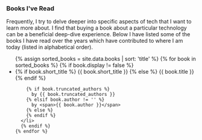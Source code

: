 <article>
  <a name='books'></a>
  <h3 id='books_ive_read'>Books I've Read</h3>
  <p id='books_ive_read_description'>Frequently, I try to delve deeper into specific aspects of tech that I want to learn more about. I find that buying a book about a particular technology can be a beneficial deep-dive experience. Below I have listed some of the books I have read over the years which have contributed to where I am today (listed in alphabetical order).</p>
  <ul aria-labelledby='books_ive_read' aria-describedby='books_ive_read_description' class='smaller books'>
    {% assign sorted_books = site.data.books | sort: 'title' %}
    {% for book in sorted_books %}
      {% if book.display != false %}
      <li>
        {% if book.short_title %}
          {{ book.short_title }}
        {% else %}
          {{ book.title }}
        {% endif %}

        {% if book.truncated_authors %}
          by {{ book.truncated_authors }}
        {% elsif book.author != '' %}
          by <span>{{ book.author }}</span>
        {% else %}
        {% endif %}
      </li>
      {% endif %}
    {% endfor %}
  </ul>
</article>